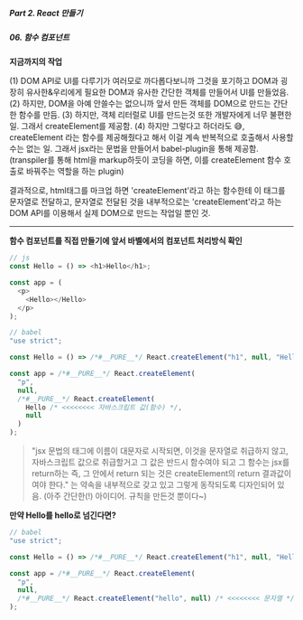 ##### Part 2. React 만들기

##### 06. 함수 컴포넌트

**지금까지의 작업**

(1) DOM API로 UI를 다루기가 여러모로 까다롭다보니까 그것을 포기하고 DOM과 굉장히 유사한&우리에게 필요한 DOM과 유사한 간단한 객체를 만들어서 UI를 만들었음.
(2) 하지만, DOM을 아예 안쓸수는 없으니까 앞서 만든 객체를 DOM으로 만드는 간단한 함수를 만듬.
(3) 하지만, 객체 리터럴로 UI를 만드는것 또한 개발자에게 너무 불편한 일. 그래서 createElement를 제공함.
(4) 하지만 그렇다고 하더라도 😅, createElement 라는 함수를 제공해줬다고 해서 이걸 계속 반복적으로 호출해서 사용할 수는 없는 일. 그래서 jsx라는 문법을 만들어서 babel-plugin을 통해 제공함. (transpiler를 통해 html을 markup하듯이 코딩을 하면, 이를 createElement 함수 호출로 바꿔주는 역할을 하는 plugin)

결과적으로, html태그를 마크업 하면 'createElement'라고 하는 함수한테 이 태그를 문자열로 전달하고, 문자열로 전달된 것을 내부적으로는 'createElement'라고 하는 DOM API를 이용해서 실제 DOM으로 만드는 작업일 뿐인 것.

---

**함수 컴포넌트를 직접 만들기에 앞서 바벨에서의 컴포넌트 처리방식 확인**

```javascript
// js
const Hello = () => <h1>Hello</h1>;

const app = (
  <p>
    <Hello></Hello>
  </p>
);
```

```javascript
// babel
"use strict";

const Hello = () => /*#__PURE__*/ React.createElement("h1", null, "Hello");

const app = /*#__PURE__*/ React.createElement(
  "p",
  null,
  /*#__PURE__*/ React.createElement(
    Hello /* <<<<<<<< 자바스크립트 값(함수) */,
    null
  )
);
```

> "jsx 문법의 태그에 이름이 대문자로 시작되면,
> 이것을 문자열로 취급하지 않고, 자바스크립트 값으로 취급할거고
> 그 값은 반드시 함수여야 되고
> 그 함수는 jsx를 return하는 즉, 그 안에서 return 되는 것은 createElement의 return 결과값이여야 한다."
> 는 약속을 내부적으로 갖고 있고 그렇게 동작되도록 디자인되어 있음. (아주 간단한(!) 아이디어. 규칙을 만든것 뿐이다~)

**만약 Hello를 hello로 넘긴다면?**

```javascript
// babel
"use strict";

const Hello = () => /*#__PURE__*/ React.createElement("h1", null, "Hello");

const app = /*#__PURE__*/ React.createElement(
  "p",
  null,
  /*#__PURE__*/ React.createElement("hello", null) /* <<<<<<<< 문자열 */
);
```
